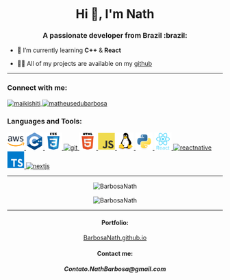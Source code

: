 <h1 align="center">Hi 👋, I'm Nath</h1>
<h3 align="center">A passionate developer from Brazil :brazil:</h3>

<!-- - 🔭 I’m currently working on **some projects for college and the COMPASS.UOL internship.** -->

- 🌱 I’m currently learning **C++** & **React**

- 👨‍💻 All of my projects are available on my [github](https://github.com/BarbosaNath)

---

<h3 align="left">Connect with me:</h3>
<p align="left">
  <!--a href="https://twitter.com/maikishine" target="blank"><img align="center" src="https://raw.githubusercontent.com/rahuldkjain/github-profile-readme-generator/master/src/images/icons/Social/twitter.svg" alt="maikishine" height="30" width="40" /></a-->
  <a href="https://instagram.com/maikishiti" target="blank">
    <img align="center" src="https://raw.githubusercontent.com/rahuldkjain/github-profile-readme-generator/master/src/images/icons/Social/instagram.svg" alt="maikishiti" height="30" width="40" />
  </a>
  <a href="https://linkedin.com/in/matheusedubarbosa" target="blank">
    <img align="center" src="https://raw.githubusercontent.com/rahuldkjain/github-profile-readme-generator/master/src/images/icons/Social/linked-in-alt.svg" alt="matheusedubarbosa" height="30" width="40" />
  </a>
</p>


<h3 align="left">Languages and Tools:</h3>
<p align="left">
  <a href="https://aws.amazon.com" target="_blank" rel="noreferrer">
    <img src="https://raw.githubusercontent.com/devicons/devicon/master/icons/amazonwebservices/amazonwebservices-original-wordmark.svg" alt="aws" width="40" height="40" />
  </a>
  <!--a href="https://www.gnu.org/software/bash/" target="_blank" rel="noreferrer" >
    <img src="https://www.vectorlogo.zone/logos/gnu_bash/gnu_bash-icon.svg" alt="bash" width="40" height="40" />
  </a-->
  <a href="https://www.w3schools.com/cpp/" target="_blank" rel="noreferrer" >
    <img src="https://raw.githubusercontent.com/devicons/devicon/master/icons/cplusplus/cplusplus-original.svg" alt="cplusplus" width="40" height="40" />
  </a>
  <a href="https://www.w3schools.com/css/" target="_blank" rel="noreferrer" >
    <img src="https://raw.githubusercontent.com/devicons/devicon/master/icons/css3/css3-original-wordmark.svg" alt="css3" width="40" height="40" />
  </a>
  <a href="https://git-scm.com/" target="_blank" rel="noreferrer">
    <img src="https://www.vectorlogo.zone/logos/git-scm/git-scm-icon.svg" alt="git" width="40" height="40" />
  </a>
  <a href="https://www.w3.org/html/" target="_blank" rel="noreferrer">
    <img src="https://raw.githubusercontent.com/devicons/devicon/master/icons/html5/html5-original-wordmark.svg" alt="html5" width="40" height="40" />
  </a>
  <a href="https://developer.mozilla.org/en-US/docs/Web/JavaScript" target="_blank" rel="noreferrer" >
    <img src="https://raw.githubusercontent.com/devicons/devicon/master/icons/javascript/javascript-original.svg" alt="javascript" width="40" height="40" />
  </a>
  <a href="https://www.linux.org/" target="_blank" rel="noreferrer">
    <img src="https://raw.githubusercontent.com/devicons/devicon/master/icons/linux/linux-original.svg" alt="linux" width="40" height="40" />
  </a>
  <!--a href="https://mariadb.org/" target="_blank" rel="noreferrer">
    <img src="https://www.vectorlogo.zone/logos/mariadb/mariadb-icon.svg" alt="mariadb" width="40" height="40" />
  </a-->
  <!--a href="https://www.mongodb.com/" target="_blank" rel="noreferrer">
    <img src="https://raw.githubusercontent.com/devicons/devicon/master/icons/mongodb/mongodb-original-wordmark.svg" alt="mongodb" width="40" height="40" />
  </a-->
  <!--a href="https://www.mysql.com/" target="_blank" rel="noreferrer">
    <img src="https://raw.githubusercontent.com/devicons/devicon/master/icons/mysql/mysql-original-wordmark.svg" alt="mysql" width="40" height="40" />
  </a-->
  <a href="https://www.python.org" target="_blank" rel="noreferrer">
    <img src="https://raw.githubusercontent.com/devicons/devicon/master/icons/python/python-original.svg" alt="python" width="40" height="40" />
  </a>
  <a href="https://reactjs.org/" target="_blank" rel="noreferrer">
    <img src="https://raw.githubusercontent.com/devicons/devicon/master/icons/react/react-original-wordmark.svg" alt="react" width="40" height="40" />
  </a>
  <a href="https://reactnative.dev/" target="_blank" rel="noreferrer">
    <img src="https://reactnative.dev/img/header_logo.svg" alt="reactnative" width="40" height="40" />
  </a>
  <a href="https://www.typescriptlang.org/" target="_blank" rel="noreferrer" >
    <img src="https://raw.githubusercontent.com/devicons/devicon/master/icons/typescript/typescript-original.svg" alt="typescript" width="40" height="40" />
  </a>
  <a href="https://nextjs.org/" target="_blank" rel="noreferrer">
    <img src="https://cdn.worldvectorlogo.com/logos/nextjs-2.svg" alt="nextjs" width="40" height="40" />
  </a>
</p>

---

<p align="center">
  <img align="center" src="https://github-readme-stats.vercel.app/api?username=BarbosaNath&show_icons=true&theme=one_dark_pro&locale=en" alt="BarbosaNath" />
</p>

<p align="center">
  <img align="center" src="https://github-readme-stats.vercel.app/api/top-langs?username=BarbosaNath&show_icons=true&theme=one_dark_pro&locale=en&layout=compact" alt="BarbosaNath" />
</p>

---

<h4 align="center">Portfolio:</h4>

<p align="center">
  <a align="center" href="https://BarbosaNath.github.io" target="blank">BarbosaNath.github.io</a>
</p>
<h4 align="center">Contact me:</h4>
<h5 align="center">Contato.NathBarbosa@gmail.com</h5>
